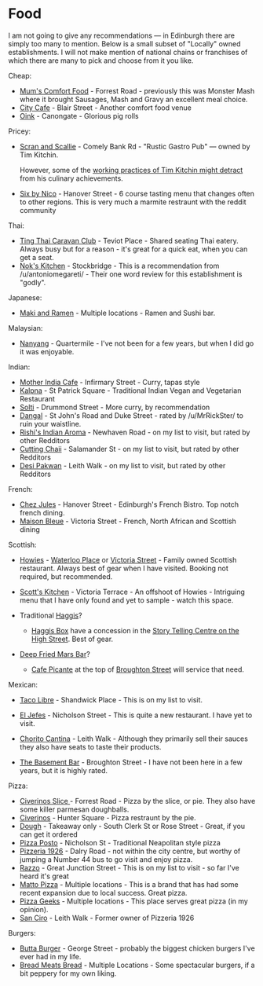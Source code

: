 # **Food**

I am not going to give any recommendations — in Edinburgh there are simply too many to mention. Below is a small subset of "Locally" owned establishments. I will not make mention of national chains or franchises of which there are many to pick and choose from it you like. 

Cheap:

* [Mum's Comfort Food](https://bit.ly/41CRyLn) - Forrest Road - previously this was Monster Mash where it brought Sausages, Mash and Gravy an excellent meal choice. 
* [City Cafe](https://bit.ly/477g6NW) - Blair Street - Another comfort food venue
* [Oink](http://bit.ly/3mm7Gkk) - Canongate - Glorious pig rolls

Pricey:

* [Scran and Scallie](https://bit.ly/3Rvmwk6) - Comely Bank Rd - "Rustic Gastro Pub" — owned by Tim Kitchin. 

  However, some of the [working practices of Tim Kitchin might detract](https://bit.ly/3TqRk8h) from his culinary achievements. 
  

* [Six by Nico](https://bit.ly/3RZFEZr) - Hanover Street - 6 course tasting menu that changes often to other regions. This is very much a marmite restraunt with the reddit community

Thai:

* [Ting Thai Caravan Club](https://bit.ly/3Rz7qKl) - Teviot Place - Shared seating Thai eatery. Always busy but for a reason - it's great for a quick eat, when you can get a seat.
* [Nok's Kitchen](https://bit.ly/3u2ksrP) - Stockbridge - This is a recommendation from /u/antoniomegareti/  - Their one word review for this establishment is "godly".

Japanese:

* [Maki and Ramen](https://bit.ly/3tEH5T7) - Multiple locations - Ramen and Sushi bar. 

Malaysian:

* [Nanyang](http://bit.ly/3IffNXY) - Quartermile - I've not been for a few years, but when I did go it was enjoyable.

Indian:

* [Mother India Cafe](https://bit.ly/41QZaud) - Infirmary Street -  Curry, tapas style 
* [Kalpna](https://bit.ly/47hPbyW) - St Patrick Square - Traditional Indian Vegan and Vegetarian Restaurant
* [Solti](http://bit.ly/3IMhGfu) - Drummond Street - More curry, by recommendation
* [Dangal](https://bit.ly/3QPziek) - St John's Road and Duke Street - rated by /u/MrRickSter/ to ruin your waistline.
* [Rishi's Indian Aroma](https://bit.ly/40y0G3G) - Newhaven Road - on my list to visit, but rated by other Redditors
* [Cutting Chaii](https://bit.ly/3sliVN2) - Salamander St - on my list to visit, but rated by other Redditors
* [Desi Pakwan](https://bit.ly/3smm1Al) - Leith Walk - on my list to visit, but rated by other Redditors

French: 

* [Chez Jules](http://bit.ly/3CN1lDC) - Hanover Street - Edinburgh's French Bistro. Top notch french dining. 
* [Maison Bleue](https://bit.ly/3w2qDK1) - Victoria Street - French, North African and Scottish dining

Scottish: 

* [Howies](http://bit.ly/3QBLzkw) - [Waterloo Place](http://bit.ly/3ZDzrnd) or [Victoria Street](http://bit.ly/3COhOY9) - Family owned Scottish restaurant. Always best of gear when I have visited. Booking not required, but recommended. 

* [Scott's Kitchen](http://bit.ly/3X1RPod) - Victoria Terrace - An offshoot of Howies - Intriguing menu that I have only found and yet to sample - watch this space. 

* Traditional [Haggis](http://bit.ly/3W97rVI)?
  * [Haggis Box](http://bit.ly/3X9OR13) have a concession in the [Story Telling Centre on the High Street](https://bit.ly/3RzqrMH). Best of gear. 

* [Deep Fried Mars Bar](http://bit.ly/3w4WJFb)? 
  * [Cafe Picante](http://bit.ly/3X9gmrx) at the top of [Broughton Street](https://bit.ly/3WcdFEh) will service that need.

Mexican:

* [Taco Libre](https://bit.ly/3Fp9hMm) - Shandwick Place - This is on my list to visit. 

* [El Jefes](https://bit.ly/3M6fdxq) - Nicholson Street - This is quite a new restaurant. I have yet to visit. 

* [Chorito Cantina](https://bit.ly/48YJVlS) - Leith Walk - Although they primarily sell their sauces they also have seats to taste their products. 

* [The Basement Bar](https://bit.ly/3PUgUPC) - Broughton Street - I have not been here in a few years, but it is highly rated. 

Pizza: 

* [Civerinos Slice ](http://bit.ly/3H2PlQZ)- Forrest Road - Pizza by the slice, or pie. They also have some killer parmesan doughballs. 
* [Civerinos](http://bit.ly/3CM03J6) - Hunter Square - Pizza restraunt by the pie. 
* [Dough](http://bit.ly/3QLezGH) - Takeaway only - South Clerk St or Rose Street -  Great, if you can get it ordered
* [Pizza Posto](http://bit.ly/3QAa1TD) - Nicholson St - Traditional Neapolitan style pizza
* [Pizzeria 1926](http://bit.ly/3Xbu4Kj) - Dalry Road - not within the city centre, but worthy of jumping a Number 44 bus to go visit and enjoy pizza.
* [Razzo](https://bit.ly/46yjy4x) - Great Junction Street - This is on my list to visit - so far I've heard it's great
* [Matto Pizza](https://bit.ly/3s6i2aO) - Multiple locations - This is a brand that has had some recent expansion due to local success. Great pizza. 
* [Pizza Geeks](https://bit.ly/3rYHXkS) - Multiple locations - This place serves great pizza (in my opinion). 
* [San Ciro](https://bit.ly/3QMcYSJ) - Leith Walk - Former owner of Pizzeria 1926 

Burgers:

* [Butta Burger](http://bit.ly/3H3srZH) - George Street - probably the biggest chicken burgers I've ever had in my life. 
* [Bread Meats Bread](http://bit.ly/3Wig0xG) - Multiple Locations - Some spectacular burgers, if a bit peppery for my own liking. 